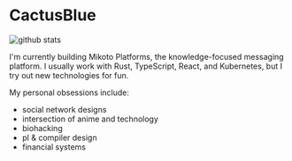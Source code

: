 # CactusBlue

![github stats](https://github-readme-stats.vercel.app/api?username=thecactusblue&theme=radical)

I'm currently building Mikoto Platforms, the knowledge-focused messaging platform. I usually work with Rust, TypeScript, React, and Kubernetes, but I try out new technologies for fun.

My personal obsessions include:

- social network designs
- intersection of anime and technology
- biohacking
- pl & compiler design
- financial systems

<!--
**TheCactusBlue/TheCactusBlue** is a ✨ _special_ ✨ repository because its `README.md` (this file) appears on your GitHub profile.

Here are some ideas to get you started:

- 🔭 I’m currently working on ...
- 🌱 I’m currently learning ...
- 👯 I’m looking to collaborate on ...
- 🤔 I’m looking for help with ...
- 💬 Ask me about ...
- 📫 How to reach me: ...
- 😄 Pronouns: ...
- ⚡ Fun fact: ...
-->
